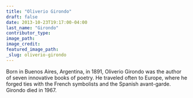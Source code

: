 ```yaml
---
title: "Oliverio Girondo"
draft: false
date: 2013-10-23T19:17:00-04:00
last_name: "Girondo"
contributor_type:
image_path:
image_credit:
featured_image_path:
_slug: oliverio-girondo
---
```


Born in Buenos Aires, Argentina, in 1891, Oliverio Girondo was the author of seven innovative books of poetry. He traveled often to Europe, where he forged ties with the French symbolists and the Spanish avant-garde. Girondo died in 1967.

